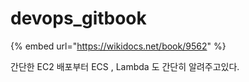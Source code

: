 # devops\_gitbook



{% embed url="https://wikidocs.net/book/9562" %}

간단한 EC2 배포부터 ECS , Lambda 도 간단히 알려주고있다.
